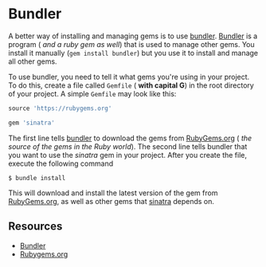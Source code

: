 # Bundler

A better way of installing and managing gems is to use [bundler](http://bundler.io). [Bundler](http://bundler.io) is a program ( _and a ruby gem as well_) that is used to manage other gems. You install it manually (`gem install bundler`) but you use it to install and manage all other gems.

To use bundler, you need to tell it what gems you're using in your project. To do this, create a file called `Gemfile` ( **with capital G**) in the root directory of your project. A simple `Gemfile` may look like this:

````ruby
source 'https://rubygems.org'

gem 'sinatra'
````

The first line tells [bundler](http://bundler.io) to download the gems from [RubyGems.org](https://www.rubygems.org) ( _the source of the gems in the Ruby world_). The second line tells bundler that you want to use the _sinatra_ gem in your project. After you create the file, execute the following command

````
$ bundle install
````

This will download and install the latest version of the gem from [RubyGems.org](https://www.rubygems.org), as well as other gems that [sinatra](http://sinatrarb.com) depends on. 

## Resources

- [Bundler](http://bundler.io)
- [Rubygems.org](https://www.rubygems.org)
